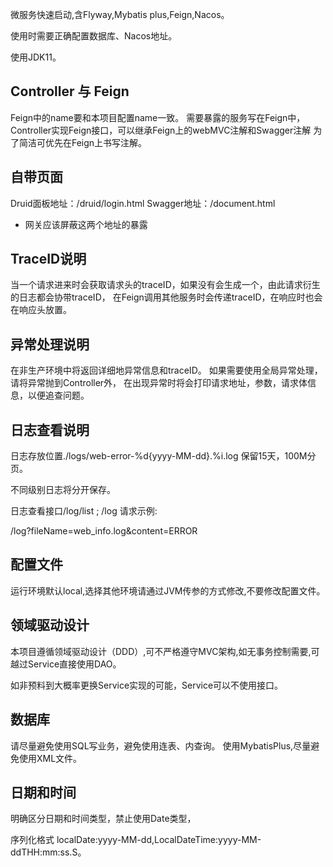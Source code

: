 微服务快速启动,含Flyway,Mybatis plus,Feign,Nacos。

使用时需要正确配置数据库、Nacos地址。

使用JDK11。

## Controller 与 Feign

Feign中的name要和本项目配置name一致。 需要暴露的服务写在Feign中，Controller实现Feign接口，可以继承Feign上的webMVC注解和Swagger注解 为了简洁可优先在Feign上书写注解。

## 自带页面

Druid面板地址：/druid/login.html Swagger地址：/document.html

* 网关应该屏蔽这两个地址的暴露

## TraceID说明

当一个请求进来时会获取请求头的traceID，如果没有会生成一个，由此请求衍生的日志都会协带traceID， 在Feign调用其他服务时会传递traceID，在响应时也会在响应头放置。

## 异常处理说明

在非生产环境中将返回详细地异常信息和traceID。 如果需要使用全局异常处理，请将异常抛到Controller外， 在出现异常时将会打印请求地址，参数，请求体信息，以便追查问题。

## 日志查看说明

日志存放位置./logs/web-error-%d{yyyy-MM-dd}.%i.log 保留15天，100M分页。

不同级别日志将分开保存。

日志查看接口/log/list ; /log 请求示例:

/log?fileName=web_info.log&content=ERROR

## 配置文件

运行环境默认local,选择其他环境请通过JVM传参的方式修改,不要修改配置文件。

## 领域驱动设计

本项目遵循领域驱动设计（DDD）,可不严格遵守MVC架构,如无事务控制需要,可越过Service直接使用DAO。

如非预料到大概率更换Service实现的可能，Service可以不使用接口。

## 数据库

请尽量避免使用SQL写业务，避免使用连表、内查询。 使用MybatisPlus,尽量避免使用XML文件。

## 日期和时间

明确区分日期和时间类型，禁止使用Date类型，

序列化格式 localDate:yyyy-MM-dd,LocalDateTime:yyyy-MM-ddTHH:mm:ss.S。